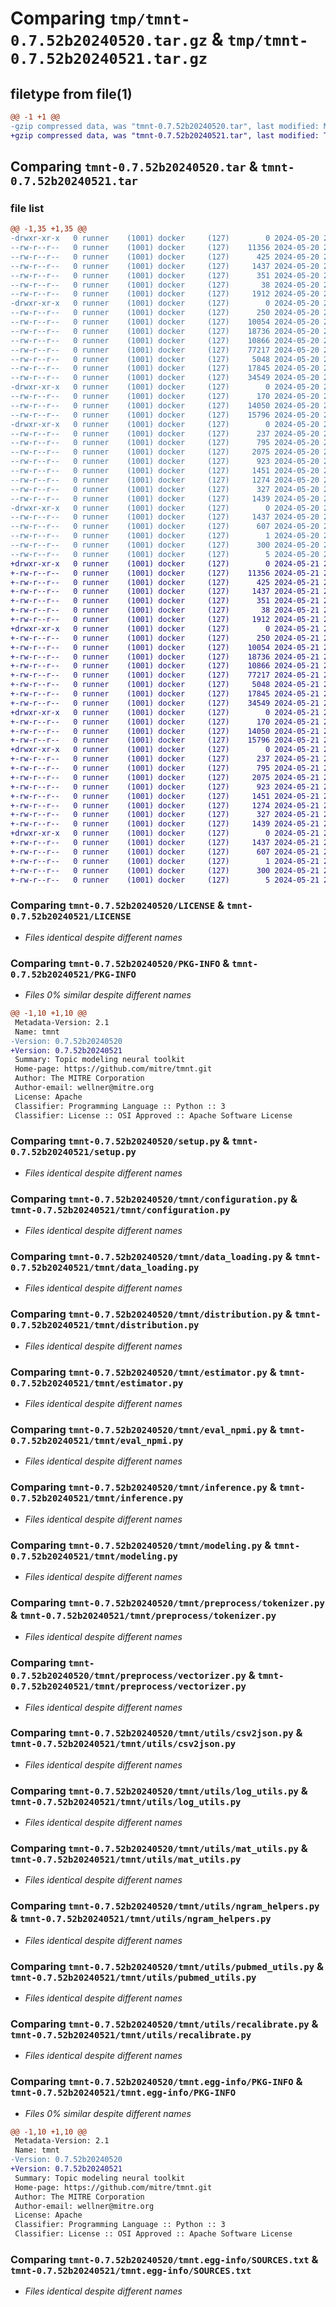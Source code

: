 # Comparing `tmp/tmnt-0.7.52b20240520.tar.gz` & `tmp/tmnt-0.7.52b20240521.tar.gz`

## filetype from file(1)

```diff
@@ -1 +1 @@
-gzip compressed data, was "tmnt-0.7.52b20240520.tar", last modified: Mon May 20 23:04:50 2024, max compression
+gzip compressed data, was "tmnt-0.7.52b20240521.tar", last modified: Tue May 21 23:05:35 2024, max compression
```

## Comparing `tmnt-0.7.52b20240520.tar` & `tmnt-0.7.52b20240521.tar`

### file list

```diff
@@ -1,35 +1,35 @@
-drwxr-xr-x   0 runner    (1001) docker     (127)        0 2024-05-20 23:04:50.054170 tmnt-0.7.52b20240520/
--rw-r--r--   0 runner    (1001) docker     (127)    11356 2024-05-20 23:04:39.000000 tmnt-0.7.52b20240520/LICENSE
--rw-r--r--   0 runner    (1001) docker     (127)      425 2024-05-20 23:04:39.000000 tmnt-0.7.52b20240520/NOTICE
--rw-r--r--   0 runner    (1001) docker     (127)     1437 2024-05-20 23:04:50.054170 tmnt-0.7.52b20240520/PKG-INFO
--rw-r--r--   0 runner    (1001) docker     (127)      351 2024-05-20 23:04:39.000000 tmnt-0.7.52b20240520/README.md
--rw-r--r--   0 runner    (1001) docker     (127)       38 2024-05-20 23:04:50.054170 tmnt-0.7.52b20240520/setup.cfg
--rw-r--r--   0 runner    (1001) docker     (127)     1912 2024-05-20 23:04:39.000000 tmnt-0.7.52b20240520/setup.py
-drwxr-xr-x   0 runner    (1001) docker     (127)        0 2024-05-20 23:04:50.050170 tmnt-0.7.52b20240520/tmnt/
--rw-r--r--   0 runner    (1001) docker     (127)      250 2024-05-20 23:04:39.000000 tmnt-0.7.52b20240520/tmnt/__init__.py
--rw-r--r--   0 runner    (1001) docker     (127)    10054 2024-05-20 23:04:39.000000 tmnt-0.7.52b20240520/tmnt/configuration.py
--rw-r--r--   0 runner    (1001) docker     (127)    18736 2024-05-20 23:04:39.000000 tmnt-0.7.52b20240520/tmnt/data_loading.py
--rw-r--r--   0 runner    (1001) docker     (127)    10866 2024-05-20 23:04:39.000000 tmnt-0.7.52b20240520/tmnt/distribution.py
--rw-r--r--   0 runner    (1001) docker     (127)    77217 2024-05-20 23:04:39.000000 tmnt-0.7.52b20240520/tmnt/estimator.py
--rw-r--r--   0 runner    (1001) docker     (127)     5048 2024-05-20 23:04:39.000000 tmnt-0.7.52b20240520/tmnt/eval_npmi.py
--rw-r--r--   0 runner    (1001) docker     (127)    17845 2024-05-20 23:04:39.000000 tmnt-0.7.52b20240520/tmnt/inference.py
--rw-r--r--   0 runner    (1001) docker     (127)    34549 2024-05-20 23:04:39.000000 tmnt-0.7.52b20240520/tmnt/modeling.py
-drwxr-xr-x   0 runner    (1001) docker     (127)        0 2024-05-20 23:04:50.050170 tmnt-0.7.52b20240520/tmnt/preprocess/
--rw-r--r--   0 runner    (1001) docker     (127)      170 2024-05-20 23:04:39.000000 tmnt-0.7.52b20240520/tmnt/preprocess/__init__.py
--rw-r--r--   0 runner    (1001) docker     (127)    14050 2024-05-20 23:04:39.000000 tmnt-0.7.52b20240520/tmnt/preprocess/tokenizer.py
--rw-r--r--   0 runner    (1001) docker     (127)    15796 2024-05-20 23:04:39.000000 tmnt-0.7.52b20240520/tmnt/preprocess/vectorizer.py
-drwxr-xr-x   0 runner    (1001) docker     (127)        0 2024-05-20 23:04:50.054170 tmnt-0.7.52b20240520/tmnt/utils/
--rw-r--r--   0 runner    (1001) docker     (127)      237 2024-05-20 23:04:39.000000 tmnt-0.7.52b20240520/tmnt/utils/__init__.py
--rw-r--r--   0 runner    (1001) docker     (127)      795 2024-05-20 23:04:39.000000 tmnt-0.7.52b20240520/tmnt/utils/csv2json.py
--rw-r--r--   0 runner    (1001) docker     (127)     2075 2024-05-20 23:04:39.000000 tmnt-0.7.52b20240520/tmnt/utils/log_utils.py
--rw-r--r--   0 runner    (1001) docker     (127)      923 2024-05-20 23:04:39.000000 tmnt-0.7.52b20240520/tmnt/utils/mat_utils.py
--rw-r--r--   0 runner    (1001) docker     (127)     1451 2024-05-20 23:04:39.000000 tmnt-0.7.52b20240520/tmnt/utils/ngram_helpers.py
--rw-r--r--   0 runner    (1001) docker     (127)     1274 2024-05-20 23:04:39.000000 tmnt-0.7.52b20240520/tmnt/utils/pubmed_utils.py
--rw-r--r--   0 runner    (1001) docker     (127)      327 2024-05-20 23:04:39.000000 tmnt-0.7.52b20240520/tmnt/utils/random.py
--rw-r--r--   0 runner    (1001) docker     (127)     1439 2024-05-20 23:04:39.000000 tmnt-0.7.52b20240520/tmnt/utils/recalibrate.py
-drwxr-xr-x   0 runner    (1001) docker     (127)        0 2024-05-20 23:04:50.054170 tmnt-0.7.52b20240520/tmnt.egg-info/
--rw-r--r--   0 runner    (1001) docker     (127)     1437 2024-05-20 23:04:50.000000 tmnt-0.7.52b20240520/tmnt.egg-info/PKG-INFO
--rw-r--r--   0 runner    (1001) docker     (127)      607 2024-05-20 23:04:50.000000 tmnt-0.7.52b20240520/tmnt.egg-info/SOURCES.txt
--rw-r--r--   0 runner    (1001) docker     (127)        1 2024-05-20 23:04:50.000000 tmnt-0.7.52b20240520/tmnt.egg-info/dependency_links.txt
--rw-r--r--   0 runner    (1001) docker     (127)      300 2024-05-20 23:04:50.000000 tmnt-0.7.52b20240520/tmnt.egg-info/requires.txt
--rw-r--r--   0 runner    (1001) docker     (127)        5 2024-05-20 23:04:50.000000 tmnt-0.7.52b20240520/tmnt.egg-info/top_level.txt
+drwxr-xr-x   0 runner    (1001) docker     (127)        0 2024-05-21 23:05:35.308365 tmnt-0.7.52b20240521/
+-rw-r--r--   0 runner    (1001) docker     (127)    11356 2024-05-21 23:05:24.000000 tmnt-0.7.52b20240521/LICENSE
+-rw-r--r--   0 runner    (1001) docker     (127)      425 2024-05-21 23:05:24.000000 tmnt-0.7.52b20240521/NOTICE
+-rw-r--r--   0 runner    (1001) docker     (127)     1437 2024-05-21 23:05:35.308365 tmnt-0.7.52b20240521/PKG-INFO
+-rw-r--r--   0 runner    (1001) docker     (127)      351 2024-05-21 23:05:24.000000 tmnt-0.7.52b20240521/README.md
+-rw-r--r--   0 runner    (1001) docker     (127)       38 2024-05-21 23:05:35.308365 tmnt-0.7.52b20240521/setup.cfg
+-rw-r--r--   0 runner    (1001) docker     (127)     1912 2024-05-21 23:05:24.000000 tmnt-0.7.52b20240521/setup.py
+drwxr-xr-x   0 runner    (1001) docker     (127)        0 2024-05-21 23:05:35.304365 tmnt-0.7.52b20240521/tmnt/
+-rw-r--r--   0 runner    (1001) docker     (127)      250 2024-05-21 23:05:24.000000 tmnt-0.7.52b20240521/tmnt/__init__.py
+-rw-r--r--   0 runner    (1001) docker     (127)    10054 2024-05-21 23:05:24.000000 tmnt-0.7.52b20240521/tmnt/configuration.py
+-rw-r--r--   0 runner    (1001) docker     (127)    18736 2024-05-21 23:05:24.000000 tmnt-0.7.52b20240521/tmnt/data_loading.py
+-rw-r--r--   0 runner    (1001) docker     (127)    10866 2024-05-21 23:05:24.000000 tmnt-0.7.52b20240521/tmnt/distribution.py
+-rw-r--r--   0 runner    (1001) docker     (127)    77217 2024-05-21 23:05:24.000000 tmnt-0.7.52b20240521/tmnt/estimator.py
+-rw-r--r--   0 runner    (1001) docker     (127)     5048 2024-05-21 23:05:24.000000 tmnt-0.7.52b20240521/tmnt/eval_npmi.py
+-rw-r--r--   0 runner    (1001) docker     (127)    17845 2024-05-21 23:05:24.000000 tmnt-0.7.52b20240521/tmnt/inference.py
+-rw-r--r--   0 runner    (1001) docker     (127)    34549 2024-05-21 23:05:24.000000 tmnt-0.7.52b20240521/tmnt/modeling.py
+drwxr-xr-x   0 runner    (1001) docker     (127)        0 2024-05-21 23:05:35.308365 tmnt-0.7.52b20240521/tmnt/preprocess/
+-rw-r--r--   0 runner    (1001) docker     (127)      170 2024-05-21 23:05:24.000000 tmnt-0.7.52b20240521/tmnt/preprocess/__init__.py
+-rw-r--r--   0 runner    (1001) docker     (127)    14050 2024-05-21 23:05:24.000000 tmnt-0.7.52b20240521/tmnt/preprocess/tokenizer.py
+-rw-r--r--   0 runner    (1001) docker     (127)    15796 2024-05-21 23:05:24.000000 tmnt-0.7.52b20240521/tmnt/preprocess/vectorizer.py
+drwxr-xr-x   0 runner    (1001) docker     (127)        0 2024-05-21 23:05:35.308365 tmnt-0.7.52b20240521/tmnt/utils/
+-rw-r--r--   0 runner    (1001) docker     (127)      237 2024-05-21 23:05:24.000000 tmnt-0.7.52b20240521/tmnt/utils/__init__.py
+-rw-r--r--   0 runner    (1001) docker     (127)      795 2024-05-21 23:05:24.000000 tmnt-0.7.52b20240521/tmnt/utils/csv2json.py
+-rw-r--r--   0 runner    (1001) docker     (127)     2075 2024-05-21 23:05:24.000000 tmnt-0.7.52b20240521/tmnt/utils/log_utils.py
+-rw-r--r--   0 runner    (1001) docker     (127)      923 2024-05-21 23:05:24.000000 tmnt-0.7.52b20240521/tmnt/utils/mat_utils.py
+-rw-r--r--   0 runner    (1001) docker     (127)     1451 2024-05-21 23:05:24.000000 tmnt-0.7.52b20240521/tmnt/utils/ngram_helpers.py
+-rw-r--r--   0 runner    (1001) docker     (127)     1274 2024-05-21 23:05:24.000000 tmnt-0.7.52b20240521/tmnt/utils/pubmed_utils.py
+-rw-r--r--   0 runner    (1001) docker     (127)      327 2024-05-21 23:05:24.000000 tmnt-0.7.52b20240521/tmnt/utils/random.py
+-rw-r--r--   0 runner    (1001) docker     (127)     1439 2024-05-21 23:05:24.000000 tmnt-0.7.52b20240521/tmnt/utils/recalibrate.py
+drwxr-xr-x   0 runner    (1001) docker     (127)        0 2024-05-21 23:05:35.308365 tmnt-0.7.52b20240521/tmnt.egg-info/
+-rw-r--r--   0 runner    (1001) docker     (127)     1437 2024-05-21 23:05:35.000000 tmnt-0.7.52b20240521/tmnt.egg-info/PKG-INFO
+-rw-r--r--   0 runner    (1001) docker     (127)      607 2024-05-21 23:05:35.000000 tmnt-0.7.52b20240521/tmnt.egg-info/SOURCES.txt
+-rw-r--r--   0 runner    (1001) docker     (127)        1 2024-05-21 23:05:35.000000 tmnt-0.7.52b20240521/tmnt.egg-info/dependency_links.txt
+-rw-r--r--   0 runner    (1001) docker     (127)      300 2024-05-21 23:05:35.000000 tmnt-0.7.52b20240521/tmnt.egg-info/requires.txt
+-rw-r--r--   0 runner    (1001) docker     (127)        5 2024-05-21 23:05:35.000000 tmnt-0.7.52b20240521/tmnt.egg-info/top_level.txt
```

### Comparing `tmnt-0.7.52b20240520/LICENSE` & `tmnt-0.7.52b20240521/LICENSE`

 * *Files identical despite different names*

### Comparing `tmnt-0.7.52b20240520/PKG-INFO` & `tmnt-0.7.52b20240521/PKG-INFO`

 * *Files 0% similar despite different names*

```diff
@@ -1,10 +1,10 @@
 Metadata-Version: 2.1
 Name: tmnt
-Version: 0.7.52b20240520
+Version: 0.7.52b20240521
 Summary: Topic modeling neural toolkit
 Home-page: https://github.com/mitre/tmnt.git
 Author: The MITRE Corporation
 Author-email: wellner@mitre.org
 License: Apache
 Classifier: Programming Language :: Python :: 3
 Classifier: License :: OSI Approved :: Apache Software License
```

### Comparing `tmnt-0.7.52b20240520/setup.py` & `tmnt-0.7.52b20240521/setup.py`

 * *Files identical despite different names*

### Comparing `tmnt-0.7.52b20240520/tmnt/configuration.py` & `tmnt-0.7.52b20240521/tmnt/configuration.py`

 * *Files identical despite different names*

### Comparing `tmnt-0.7.52b20240520/tmnt/data_loading.py` & `tmnt-0.7.52b20240521/tmnt/data_loading.py`

 * *Files identical despite different names*

### Comparing `tmnt-0.7.52b20240520/tmnt/distribution.py` & `tmnt-0.7.52b20240521/tmnt/distribution.py`

 * *Files identical despite different names*

### Comparing `tmnt-0.7.52b20240520/tmnt/estimator.py` & `tmnt-0.7.52b20240521/tmnt/estimator.py`

 * *Files identical despite different names*

### Comparing `tmnt-0.7.52b20240520/tmnt/eval_npmi.py` & `tmnt-0.7.52b20240521/tmnt/eval_npmi.py`

 * *Files identical despite different names*

### Comparing `tmnt-0.7.52b20240520/tmnt/inference.py` & `tmnt-0.7.52b20240521/tmnt/inference.py`

 * *Files identical despite different names*

### Comparing `tmnt-0.7.52b20240520/tmnt/modeling.py` & `tmnt-0.7.52b20240521/tmnt/modeling.py`

 * *Files identical despite different names*

### Comparing `tmnt-0.7.52b20240520/tmnt/preprocess/tokenizer.py` & `tmnt-0.7.52b20240521/tmnt/preprocess/tokenizer.py`

 * *Files identical despite different names*

### Comparing `tmnt-0.7.52b20240520/tmnt/preprocess/vectorizer.py` & `tmnt-0.7.52b20240521/tmnt/preprocess/vectorizer.py`

 * *Files identical despite different names*

### Comparing `tmnt-0.7.52b20240520/tmnt/utils/csv2json.py` & `tmnt-0.7.52b20240521/tmnt/utils/csv2json.py`

 * *Files identical despite different names*

### Comparing `tmnt-0.7.52b20240520/tmnt/utils/log_utils.py` & `tmnt-0.7.52b20240521/tmnt/utils/log_utils.py`

 * *Files identical despite different names*

### Comparing `tmnt-0.7.52b20240520/tmnt/utils/mat_utils.py` & `tmnt-0.7.52b20240521/tmnt/utils/mat_utils.py`

 * *Files identical despite different names*

### Comparing `tmnt-0.7.52b20240520/tmnt/utils/ngram_helpers.py` & `tmnt-0.7.52b20240521/tmnt/utils/ngram_helpers.py`

 * *Files identical despite different names*

### Comparing `tmnt-0.7.52b20240520/tmnt/utils/pubmed_utils.py` & `tmnt-0.7.52b20240521/tmnt/utils/pubmed_utils.py`

 * *Files identical despite different names*

### Comparing `tmnt-0.7.52b20240520/tmnt/utils/recalibrate.py` & `tmnt-0.7.52b20240521/tmnt/utils/recalibrate.py`

 * *Files identical despite different names*

### Comparing `tmnt-0.7.52b20240520/tmnt.egg-info/PKG-INFO` & `tmnt-0.7.52b20240521/tmnt.egg-info/PKG-INFO`

 * *Files 0% similar despite different names*

```diff
@@ -1,10 +1,10 @@
 Metadata-Version: 2.1
 Name: tmnt
-Version: 0.7.52b20240520
+Version: 0.7.52b20240521
 Summary: Topic modeling neural toolkit
 Home-page: https://github.com/mitre/tmnt.git
 Author: The MITRE Corporation
 Author-email: wellner@mitre.org
 License: Apache
 Classifier: Programming Language :: Python :: 3
 Classifier: License :: OSI Approved :: Apache Software License
```

### Comparing `tmnt-0.7.52b20240520/tmnt.egg-info/SOURCES.txt` & `tmnt-0.7.52b20240521/tmnt.egg-info/SOURCES.txt`

 * *Files identical despite different names*

